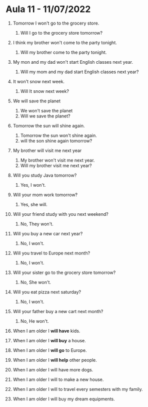# Aula 11 - 11/07/2022

1. Tomorrow I won't go to the grocery store.
    1. Will I go to the grocery store tomorrow?
2. I think my brother won't come to the party tonight.
    1. Will my brother come to the party tonight.
3. My mon and my dad won't start English classes next year.
    1. Will my mom and my dad start English classes next year?
4. It won't snow next week.
    1. Will It snow next week?

1. We will save the planet
    1. We won't save the planet
    2. Will we save the planet?
2. Tomorrow the sun will shine again.
    1. Tomorrow the sun won't shine again.
    2. will the son shine again tomorrow?
3. My brother will visit me next year
    1. My brother won't visit me next year.
    2. Will my brother visit me next year?

 

1. Will you study Java tomorrow?
    1. Yes, I won't.
2. Will your mom work tomorrow?
    1. Yes, she will.
3. Will your friend study with you next weekend?
    1. No, They won't.
4. Will you buy a new car next year?
    1. No, I won't.
5. Will you travel to Europe next month?
    1. No, I won't.
6. Will your sister go to the grocery store tomorrow?
    1. No, She won't.
7. Will you eat pizza next saturday?
    1. No, I won't.
8. Will your father buy a new cart next month?
    1. No, He won't.
    
9. When I am older I **will have** kids.
10. When I am older I **will buy** a house.
11. When I am older I **will go** to Europe.
12. When I am older I **will help** other people.

1. When I am older I will have more dogs.
2. When I am older I will to make a new house.
3. When I am older I will to travel every semesters with my family.
4. When I am older I will buy my dream equipments.
